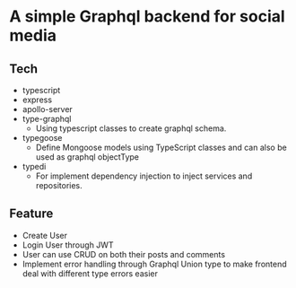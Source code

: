 # A simple Graphql backend for social media

## Tech
- typescript
- express
- apollo-server
- type-graphql
  - Using typescript classes to create graphql schema.
- typegoose
  - Define Mongoose models using TypeScript classes and can also be used as graphql objectType
- typedi
  - For implement dependency injection to inject services and repositories.

## Feature
- Create User
- Login User through JWT
- User can use CRUD on both their posts and comments
- Implement error handling through Graphql Union type to make frontend deal with different type errors easier
